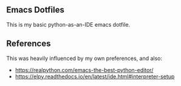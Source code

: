 ## Emacs Dotfiles

This is my basic python-as-an-IDE emacs dotfile.

## References

This was heavily influenced by my own preferences, and also:

* https://realpython.com/emacs-the-best-python-editor/
* https://elpy.readthedocs.io/en/latest/ide.html#interpreter-setup
